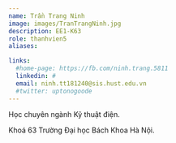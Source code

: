 ```yaml
---
name: Trần Trang Ninh
image: images/TranTrangNinh.jpg
description: EE1-K63
role: thanhvien5
aliases:

links:
  #home-page: https://fb.com/ninh.trang.5811
  linkedin: #
  email: ninh.tt181240@sis.hust.edu.vn
  #twitter: uptonogoode
---
```


Học chuyên ngành Kỹ thuật điện.

Khoá 63 Trường Đại học Bách Khoa Hà Nội.
